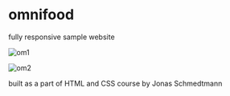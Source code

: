 # omnifood
fully responsive sample website

![om1](https://user-images.githubusercontent.com/39847281/43388803-b1d8942e-9407-11e8-803a-d6b485729741.JPG)

![om2](https://user-images.githubusercontent.com/39847281/43388802-b183dc68-9407-11e8-8ab6-db9acdb19a1d.JPG)


built as a part of HTML and CSS course by Jonas Schmedtmann
